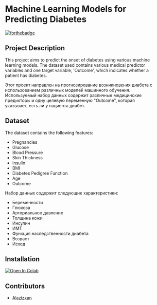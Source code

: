 # Machine Learning Models for Predicting Diabetes

[![forthebadge](https://forthebadge.com/images/badges/made-with-python.svg)](https://www.python.org/)


## Project Description

This project aims to predict the onset of diabetes using various machine learning models. The dataset used contains various medical predictor variables and one target variable, 'Outcome', which indicates whether a patient has diabetes.

Этот проект направлен на прогнозирование возникновения диабета с использованием различных моделей машинного обучения. Используемый набор данных содержит различные медицинские предикторы и одну целевую переменную "Outcome", которая указывает, есть ли у пациента диабет.

## Dataset

The dataset contains the following features:
- Pregnancies
- Glucose
- Blood Pressure
- Skin Thickness
- Insulin
- BMI
- Diabetes Pedigree Function
- Age
- Outcome

Набор данных содержит следующие характеристики:
- Беременности
- Глюкоза
- Артериальное давление
- Толщина кожи
- Инсулин
- ИМТ
- Функция наследственности диабета
- Возраст
- Исход

## Installation

[![Open In Colab](https://colab.research.google.com/assets/colab-badge.svg)](https://colab.research.google.com/github/Alazizxan/Diagnosis-of-diabetes-ML)


## Contributors
- [Alazizxan](https://github.com/Alazizxan)
